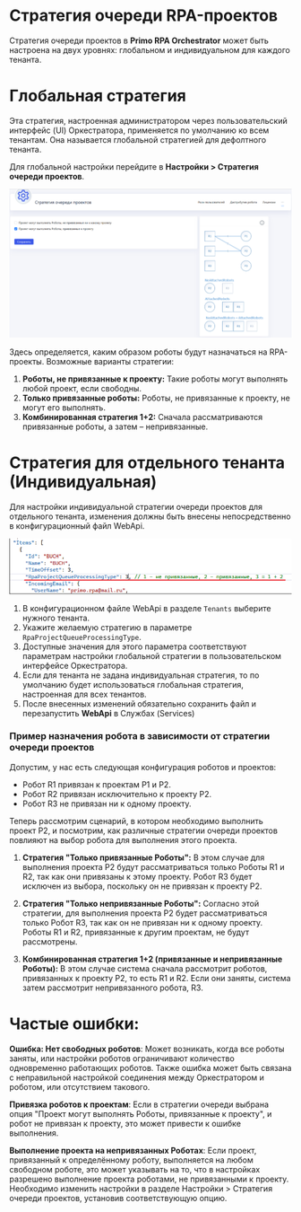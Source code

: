 
# Стратегия очереди RPA-проектов

Стратегия очереди проектов в **Primo RPA Orchestrator** может быть настроена на двух уровнях: глобальном и индивидуальном для каждого тенанта.

# Глобальная стратегия 

Эта стратегия, настроенная администратором через пользовательский интерфейс (UI) Оркестратора, применяется по умолчанию ко всем тенантам. Она называется глобальной стратегией для дефолтного тенанта.
   
Для глобальной настройки перейдите в **Настройки > Стратегия очереди проектов**. 

![](../../.gitbook/assets1/strategy_queue.png)

Здесь определяется, каким образом роботы будут назначаться на RPA-проекты. Возможные варианты стратегии:

 1. **Роботы, не привязанные к проекту:** Такие роботы могут выполнять любой проект, если свободны.
 2. **Только привязанные роботы:** Роботы, не привязанные к проекту, не могут его выполнять.
 3. **Комбинированная стратегия 1+2:** Сначала рассматриваются привязанные роботы, а затем – непривязанные.
 
# Стратегия для отдельного тенанта (Индивидуальная)

Для настройки индивидуальной стратегии очереди проектов для отдельного тенанта, изменения должны быть внесены непосредственно в конфигурационный файл WebApi. 


![](../../.gitbook/assets1/str_ten.png)


   1. В конфигурационном файле WebApi в разделе `Tenants`  выберите нужного тенанта.
   2. Укажите желаемую стратегию в параметре `RpaProjectQueueProcessingType`.
   3. Доступные значения для этого параметра соответствуют параметрам настройки глобальной стратегии в пользовательском интерфейсе Оркестратора.
   4. Если для тенанта не задана индивидуальная стратегия, то по умолчанию будет использоваться глобальная стратегия, настроенная для всех тенантов.
   5. После внесенных изменений обязательно сохранить файл и перезапустить **WebApi** в Службах (Services)


### Пример назначения робота в зависимости от стратегии очереди проектов

Допустим, у нас есть следующая конфигурация роботов и проектов:

- Робот R1 привязан к проектам P1 и P2.
- Робот R2 привязан исключительно к проекту P2.
- Робот R3 не привязан ни к одному проекту.

Теперь рассмотрим сценарий, в котором необходимо выполнить проект P2, и посмотрим, как различные стратегии очереди проектов повлияют на выбор робота для выполнения этого проекта.

1. **Стратегия "Только привязанные Роботы":** В этом случае для выполнения проекта P2 будут рассматриваться только Роботы R1 и R2, так как они привязаны к этому проекту. Робот R3 будет исключен из выбора, поскольку он не привязан к проекту P2.

2. **Стратегия "Только непривязанные Роботы":** Согласно этой стратегии, для выполнения проекта P2 будет рассматриваться только Робот R3, так как он не привязан ни к одному проекту. Роботы R1 и R2, привязанные к другим проектам, не будут рассмотрены.

3. **Комбинированная стратегия 1+2 (привязанные и непривязанные Роботы):** В этом случае система сначала рассмотрит роботов, привязанных к проекту P2, то есть R1 и R2. Если они заняты, система затем рассмотрит непривязанного робота, R3.


# Частые ошибки:

**Ошибка: Нет свободных роботов**: Может возникать, когда все роботы заняты, или настройки роботов ограничивают количество одновременно работающих роботов. Также ошибка может быть связана с неправильной настройкой соединения между Оркестратором и роботом, или отсутствием такового.

**Привязка роботов к проектам**: Если в стратегии очереди выбрана опция "Проект могут выполнять Роботы, привязанные к проекту", и робот не привязан к проекту, это может привести к ошибке выполнения.

**Выполнение проекта на непривязанных Роботах**: Если проект, привязанный к определённому роботу, выполняется на любом свободном роботе, это может указывать на то, что в настройках разрешено выполнение проекта роботами, не привязанными к проекту. Необходимо изменить настройки в разделе Настройки > Стратегия очереди проектов, установив соответствующую опцию.


